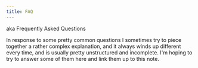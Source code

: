 ```yaml
---
title: FAQ
---
```


aka Frequently Asked Questions

In response to some pretty common questions I sometimes try to piece together a rather complex explanation, and it always winds up different every time, and is usually pretty unstructured and incomplete. I'm hoping to try to answer some of them here and link them up to this note.
